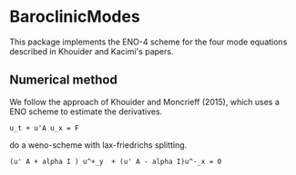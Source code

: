 # BaroclinicModes

This package implements the ENO-4 scheme for the four mode equations described in Khouider and Kacimi's papers.

## Numerical method

We follow the approach of Khouider and Moncrieff (2015), which uses a ENO scheme to estimate the derivatives.


    u_t + u'A u_x = F


do a weno-scheme with lax-friedrichs splitting.
    
    (u' A + alpha I ) u^+_y  + (u' A - alpha I)u^-_x = 0